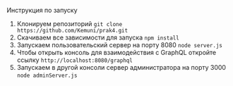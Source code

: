 Инструкция по запуску
1. Клонируем репозиторий ```git clone https://github.com/Kemuni/prak4.git```
2. Скачиваем все зависимости для запуска ```npm install```
3. Запускаем пользовательский сервер на порту 8080 ```node server.js```
4. Чтобы открыть консоль для взаимодействия с GraphQL откройте ссылку ```http://localhost:8080/graphql```
5. Запускаем в другой консоли сервер администратора на порту 3000  ```node adminServer.js```